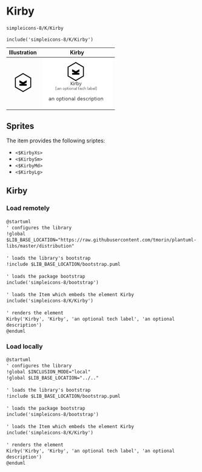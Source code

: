 # Kirby


```text
simpleicons-8/K/Kirby
```

```text
include('simpleicons-8/K/Kirby')
```



| Illustration | Kirby |
| :---: | :---: |
| ![illustration for Illustration](../../simpleicons-8/K/Kirby.png) | ![illustration for Kirby](../../simpleicons-8/K/Kirby.Local.png) |



## Sprites
The item provides the following sriptes:

- `<$KirbyXs>`
- `<$KirbySm>`
- `<$KirbyMd>`
- `<$KirbyLg>`





## Kirby

### Load remotely
```plantuml
@startuml
' configures the library
!global $LIB_BASE_LOCATION="https://raw.githubusercontent.com/tmorin/plantuml-libs/master/distribution"

' loads the library's bootstrap
!include $LIB_BASE_LOCATION/bootstrap.puml

' loads the package bootstrap
include('simpleicons-8/bootstrap')

' loads the Item which embeds the element Kirby
include('simpleicons-8/K/Kirby')

' renders the element
Kirby('Kirby', 'Kirby', 'an optional tech label', 'an optional description')
@enduml
```

### Load locally
```plantuml
@startuml
' configures the library
!global $INCLUSION_MODE="local"
!global $LIB_BASE_LOCATION="../.."

' loads the library's bootstrap
!include $LIB_BASE_LOCATION/bootstrap.puml

' loads the package bootstrap
include('simpleicons-8/bootstrap')

' loads the Item which embeds the element Kirby
include('simpleicons-8/K/Kirby')

' renders the element
Kirby('Kirby', 'Kirby', 'an optional tech label', 'an optional description')
@enduml
```


